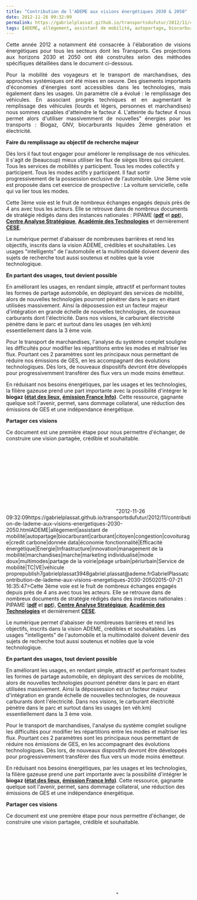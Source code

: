 ```yaml
---
title: "Contribution de l'ADEME aux visions énergétiques 2030 & 2050"
date: 2012-11-26 09:32:09
permalink: https://gabrielplassat.github.io/transportsdufutur/2012/11/contribution-de-lademe-aux-visions-energetiques-2030-2050.html
tags: [ADEME, allégement, assistant de mobilité, autopartage, biocarburant, carburant, citoyen, congestion, covoiturage, credit carbone, donnée data, économie fonctionnalité, Efficacité énergétique, Energie, Infrastructure, innovation, management de la mobilité, marchandises, marche, marketing individualisé, mode doux, multimodes, partage de la voirie, péage urbain, périurbain, Service de mobilité, TC, VE, véhicule propre]
---
```


<p style="text-align: justify;">Cette année 2012 a notamment été consacrée à l'élaboration de visions énergétiques pour tous les secteurs dont les Transports. Ces projections aux horizons 2030 et 2050 ont été construites selon des méthodes spécifiques détaillées dans le document ci-dessous.</p> <p style="text-align: justify;">Pour la mobilité des voyageurs et le transport de marchandises, des approches systémiques ont été mises en oeuvre. Des gisements importants d'économies d'énergies sont accessibles dans les technologies, mais également dans les usages. Un paramètre clé a évolué : le remplissage des véhicules. En associant progrès techniques et en augmentant le remplissage des véhicules (lourds et légers, personnes et marchandises) nous sommes capables d'atteindre le facteur 4. L'atteinte du facteur 4 nous permet alors d'utiliser massivemment de nouvelles" énergies pour les transports : Biogaz, GNV, biocarburants liquides 2ème génération et électricité.</p> <p style=""text-align: justify><strong>Faire du remplissage au objectif de recherche majeur</strong></p> <p style=""text-align: justify>Dès lors il faut tout engager pour améliorer le remplissage de nos véhicules. Il s'agit de (beaucoup) mieux utiliser les flux de sièges libres qui circulent. Tous les services de mobilités y participent. Tous les modes collectifs y participent. Tous les modes actifs y participent. Il faut sortir progressivement de la possession exclusive de l'automobile. Une 3ème voie est proposée dans cet exercice de prospective : La voiture servicielle, celle qui va lier tous les modes. </p> <p style=""text-align: justify>Cette 3ème voie est le fruit de nombreux échanges engagés depuis près de 4 ans avec tous les acteurs. Elle se retrouve dans de nombreux documents de stratégie rédigés dans des instances nationales : PIPAME (<strong><a href=""http://fr.slideshare.net/transportsdufutur/pipame-methodo-synthese"" target=""_blank"">pdf</a></strong> et <strong><a href=""http://fr.slideshare.net/transportsdufutur/bipe-pipame-mutationseco"" target=""_blank"">ppt</a></strong>), <strong><a href=""http://fr.slideshare.net/transportsdufutur/nouvelles-mobilites-rapport-du-cas"" target=""_blank"">Centre Analyse Stratégique</a></strong>, <strong><a href=""http://www.academie-technologies.fr/fr/publication/rid/64/rtitle/rapports/lid/0/ltitle/0/rid2/1028/r2title/le-vehicule-du-futur-rapport-ed-le-manuscrit-2012.html"" target=""_blank"">Académie des Technologies</a></strong> et dernièrement <strong><a href=""http://fr.slideshare.net/transportsdufutur/2012-19-filiereauto"" target=""_blank"">CESE</a></strong>. </p> <p style=""text-align: justify>Le numérique permet d'abaisser de nombreuses barrières et rend les objectifs, inscrits dans la vision ADEME, crédibles et souhaitables. Les usages "intelligents" de l'automobile et la multimodalité doivent devenir des sujets de recherche tout aussi soutenus et nobles que la voie technologique. </p>   <!--more-->  <p style=""text-align: justify><strong>En partant des usages, tout devient possible</strong></p> <p style=""text-align: justify>En améliorant les usages, en rendant simple, attractif et performant toutes les formes de partage automobile, en déployant des services de mobilité, alors de nouvelles technologies pourront pénétrer dans le parc en étant utilisées massivement. Ainsi la dépossession est un facteur majeur d'intégration en grande échelle de nouvelles technologies, de nouveaux carburants dont l'électricité. Dans nos visions, le carburant électricité pénètre dans le parc et surtout dans les usages (en véh.km) essentiellement dans la 3 ème voie.</p> <p style=""text-align: justify>Pour le transport de marchandises, l'analyse du système complet souligne les difficultés pour modifier les répartitions entre les modes et maîtriser les flux. Pourtant ces 2 paramètres sont les principaux nous permettant de réduire nos émissions de GES, en les accompagnant des évolutions technologiques. Dès lors, de nouveaux dispositifs devront être développés pour progressivemment transférer des flux vers un mode moins émetteur. </p> <p style=""text-align: justify>En réduisant nos besoins énergétiques, par les usages et les technologies, la filière gazeuse prend une part importante avec la possibilité d'intégrer le <strong>biogaz (<a href=""http://fr.slideshare.net/transportsdufutur/2011-09-etatdeslieuxmethanisationclubbiogazv3"" target=""_blank"">état des lieux</a>, <a href=""http://www.franceinfo.fr/transports/circulez-il-y-a-le-monde-a-voir/des-poubelles-pour-rouler-le-bio-methane-un-carburant-d-avenir-811317-2012-11"" target=""_blank"">émission France Info</a>)</strong>. Cette ressource, gagnante quelque soit l'avenir, permet, sans dommage collateral, une réduction des émissions de GES et une indépendance énergétique. </p> <p style=""text-align: justify><strong>Partager ces visions</strong></p> <p style=""text-align: justify>Ce document est une première étape pour nous permettre d'échanger, de construire une vision partagée, crédible et souhaitable. </p> <p style=""text-align: justify> </p> <iframe frameborder=""0"" height=""400"" marginheight=""0"" marginwidth=""0"" scrolling=""no"" src=""http://www.slideshare.net/slideshow/embed_code/15346453"" width=""476""></iframe>"2012-11-26 09:32:09https://gabrielplassat.github.io/transportsdufutur/2012/11/contribution-de-lademe-aux-visions-energetiques-2030-2050.htmlADEME|allégement|assistant de mobilité|autopartage|biocarburant|carburant|citoyen|congestion|covoiturage|credit carbone|donnée data|économie fonctionnalité|Efficacité énergétique|Energie|Infrastructure|innovation|management de la mobilité|marchandises|marche|marketing individualisé|mode doux|multimodes|partage de la voirie|péage urbain|périurbain|Service de mobilité|TC|VE|véhicule proprepublish7gabrielplassat3948gabriel.plassat@ademe.frGabrielPlassatcontribution-de-lademe-aux-visions-energetiques-2030-20502015-07-21 16:35:47>Cette 3ème voie est le fruit de nombreux échanges engagés depuis près de 4 ans avec tous les acteurs. Elle se retrouve dans de nombreux documents de stratégie rédigés dans des instances nationales : PIPAME (<strong><a href=""http://fr.slideshare.net/transportsdufutur/pipame-methodo-synthese"" target=""_blank"">pdf</a></strong> et <strong><a href=""http://fr.slideshare.net/transportsdufutur/bipe-pipame-mutationseco"" target=""_blank"">ppt</a></strong>), <strong><a href=""http://fr.slideshare.net/transportsdufutur/nouvelles-mobilites-rapport-du-cas"" target=""_blank"">Centre Analyse Stratégique</a></strong>, <strong><a href=""http://www.academie-technologies.fr/fr/publication/rid/64/rtitle/rapports/lid/0/ltitle/0/rid2/1028/r2title/le-vehicule-du-futur-rapport-ed-le-manuscrit-2012.html"" target=""_blank"">Académie des Technologies</a></strong> et dernièrement <strong><a href=""http://fr.slideshare.net/transportsdufutur/2012-19-filiereauto"" target=""_blank"">CESE</a></strong>. </p> <p style=""text-align: justify>Le numérique permet d'abaisser de nombreuses barrières et rend les objectifs, inscrits dans la vision ADEME, crédibles et souhaitables. Les usages "intelligents" de l'automobile et la multimodalité doivent devenir des sujets de recherche tout aussi soutenus et nobles que la voie technologique. </p>   <!--more-->  <p style=""text-align: justify><strong>En partant des usages, tout devient possible</strong></p> <p style=""text-align: justify>En améliorant les usages, en rendant simple, attractif et performant toutes les formes de partage automobile, en déployant des services de mobilité, alors de nouvelles technologies pourront pénétrer dans le parc en étant utilisées massivement. Ainsi la dépossession est un facteur majeur d'intégration en grande échelle de nouvelles technologies, de nouveaux carburants dont l'électricité. Dans nos visions, le carburant électricité pénètre dans le parc et surtout dans les usages (en véh.km) essentiellement dans la 3 ème voie.</p> <p style=""text-align: justify>Pour le transport de marchandises, l'analyse du système complet souligne les difficultés pour modifier les répartitions entre les modes et maîtriser les flux. Pourtant ces 2 paramètres sont les principaux nous permettant de réduire nos émissions de GES, en les accompagnant des évolutions technologiques. Dès lors, de nouveaux dispositifs devront être développés pour progressivemment transférer des flux vers un mode moins émetteur. </p> <p style=""text-align: justify>En réduisant nos besoins énergétiques, par les usages et les technologies, la filière gazeuse prend une part importante avec la possibilité d'intégrer le <strong>biogaz (<a href=""http://fr.slideshare.net/transportsdufutur/2011-09-etatdeslieuxmethanisationclubbiogazv3"" target=""_blank"">état des lieux</a>, <a href=""http://www.franceinfo.fr/transports/circulez-il-y-a-le-monde-a-voir/des-poubelles-pour-rouler-le-bio-methane-un-carburant-d-avenir-811317-2012-11"" target=""_blank"">émission France Info</a>)</strong>. Cette ressource, gagnante quelque soit l'avenir, permet, sans dommage collateral, une réduction des émissions de GES et une indépendance énergétique. </p> <p style=""text-align: justify><strong>Partager ces visions</strong></p> <p style=""text-align: justify>Ce document est une première étape pour nous permettre d'échanger, de construire une vision partagée, crédible et souhaitable. </p> <p style=""text-align: justify> </p> <iframe frameborder=""0"" height=""400"" marginheight=""0"" marginwidth=""0"" scrolling=""no"" src=""http://www.slideshare.net/slideshow/embed_code/15346453"" width=""476""></iframe>"
